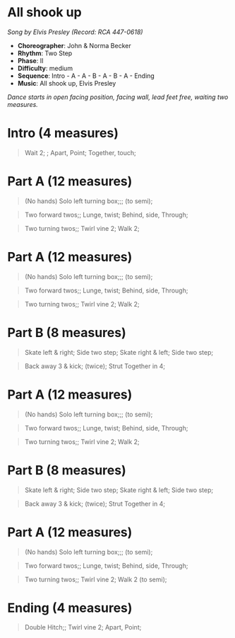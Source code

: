 # All shook up
*Song by Elvis Presley (Record: RCA 447-0618)*

* **Choreographer**: John & Norma Becker
* **Rhythm**: Two Step
* **Phase**: II
* **Difficulty**: medium
* **Sequence**: Intro - A - A - B - A - B - A - Ending
* **Music**: All shook up, Elvis Presley

*Dance starts in open facing position, facing wall, lead feet free, waiting two measures.*

# Intro (4 measures)

> Wait 2; ; Apart, Point; Together, touch;

# Part A (12 measures)

> (No hands) Solo left turning box;;; (to semi);

> Two forward twos;; Lunge, twist; Behind, side, Through;

> Two turning twos;; Twirl vine 2; Walk 2;

# Part A (12 measures)

> (No hands) Solo left turning box;;; (to semi);

> Two forward twos;; Lunge, twist; Behind, side, Through;

> Two turning twos;; Twirl vine 2; Walk 2;

# Part B (8 measures)

> Skate left & right; Side two step; Skate right & left; Side two step;

> Back away 3 & kick; (twice); Strut Together in 4;

# Part A (12 measures)

> (No hands) Solo left turning box;;; (to semi);

> Two forward twos;; Lunge, twist; Behind, side, Through;

> Two turning twos;; Twirl vine 2; Walk 2;

# Part B (8 measures)

> Skate left & right; Side two step; Skate right & left; Side two step;

> Back away 3 & kick; (twice); Strut Together in 4;

# Part A (12 measures)

> (No hands) Solo left turning box;;; (to semi);

> Two forward twos;; Lunge, twist; Behind, side, Through;

> Two turning twos;; Twirl vine 2; Walk 2 (to semi);

# Ending (4 measures)

> Double Hitch;; Twirl vine 2; Apart, Point;

<meta name="x:audio-file" content="e/Elvis Presley/Elvis 30 #1 Hits/06 - All Shook Up.mp3" >